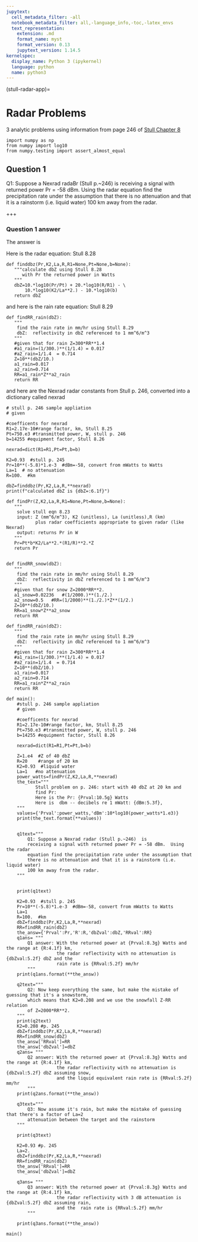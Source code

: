 ```yaml
---
jupytext:
  cell_metadata_filter: -all
  notebook_metadata_filter: all,-language_info,-toc,-latex_envs
  text_representation:
    extension: .md
    format_name: myst
    format_version: 0.13
    jupytext_version: 1.14.5
kernelspec:
  display_name: Python 3 (ipykernel)
  language: python
  name: python3
---
```


(stull-radar-app)=
# Radar Problems

3 analytic problems using information from page 246 of 
 [Stull Chapter 8](https://www.eoas.ubc.ca/books/Practical_Meteorology/prmet102/Ch08-satellite_radar-v102b.pdf)

```{code-cell} ipython3
import numpy as np
from numpy import log10
from numpy.testing import assert_almost_equal
```

## Question 1


Q1: Suppose a Nexrad radaBr (Stull p.~246)  is
receiving a signal with returned power Pr = -58 dBm.  Using the radar
equation find the precipitation rate under the assumption that
there is no attenuation and that it is a rainstorm (i.e. liquid water)
100 km away from the radar.

+++

### Question 1 answer

The answer is

Here is the radar equation: Stull 8.28

```{code-cell} ipython3
def finddbz(Pr,K2,La,R,R1=None,Pt=None,b=None):
   """calculate dbZ using Stull 8.28
      with Pr the returned power in Watts
   """
   dbZ=10.*log10(Pr/Pt) + 20.*log10(R/R1) - \
       10.*log10(K2/La**2.) - 10.*log10(b)
   return dbZ
```

and here is the rain rate equation: Stull 8.29

```{code-cell} ipython3
def findRR_rain(dbZ):
   """
    find the rain rate in mm/hr using Stull 8.29
    dbZ:  reflectivity in dbZ referenced to 1 mm^6/m^3
   """
   #given that for rain Z=300*RR**1.4
   #a1_rain=(1/300.)**(1/1.4) = 0.017
   #a2_rain=1/1.4  = 0.714
   Z=10**(dbZ/10.)
   a1_rain=0.017  
   a2_rain=0.714  
   RR=a1_rain*Z**a2_rain
   return RR
```

and here are the Nexrad radar constants from Stull p. 246, converted into a dictionary called nexrad

```{code-cell} ipython3
# stull p. 246 sample appliation
# given

#coefficents for nexrad
R1=2.17e-10#range factor, km, Stull 8.25
Pt=750.e3 #transmitted power, W, stull p. 246
b=14255 #equipment factor, Stull 8.26

nexrad=dict(R1=R1,Pt=Pt,b=b)
```



```{code-cell} ipython3
K2=0.93  #stull p. 245
Pr=10**(-5.8)*1.e-3  #dBm=-58, convert from mWatts to Watts
La=1  # no attenuation
R=100.  #km

dbZ=finddbz(Pr,K2,La,R,**nexrad)
print(f"calculated dbZ is {dbZ=:6.1f}")
```

```{code-cell} ipython3
def findPr(Z,K2,La,R,R1=None,Pt=None,b=None):
   """
    solve stull eqn 8.23
    input: Z (mm^6/m^3), K2 (unitless), La (unitless),R (km)
           plus radar coefficients appropriate to given radar (like Nexrad)
    output: returns Pr in W 
   """ 
   Pr=Pt*b*K2/La**2.*(R1/R)**2.*Z
   return Pr
```

```{code-cell} ipython3

```

```{code-cell} ipython3
def findRR_snow(dbZ):
   """
    find the rain rate in mm/hr using Stull 8.29
    dbZ:  reflectivity in dbZ referenced to 1 mm^6/m^3
   """
   #given that for snow Z=2000*RR**2. 
   a1_snow=0.02236   #(1/2000.)**(1./2.)
   a2_snow=0.5   #RR=(1/2000)**(1./2.)*Z**(1/2.)
   Z=10**(dbZ/10.)
   RR=a1_snow*Z**a2_snow
   return RR
```

```{code-cell} ipython3
def findRR_rain(dbZ):
   """
    find the rain rate in mm/hr using Stull 8.29
    dbZ:  reflectivity in dbZ referenced to 1 mm^6/m^3
   """
   #given that for rain Z=300*RR**1.4
   #a1_rain=(1/300.)**(1/1.4) = 0.017
   #a2_rain=1/1.4  = 0.714
   Z=10**(dbZ/10.)
   a1_rain=0.017  
   a2_rain=0.714  
   RR=a1_rain*Z**a2_rain
   return RR
```

```{code-cell} ipython3
def main():
    #stull p. 246 sample appliation
    # given

    #coefficents for nexrad
    R1=2.17e-10#range factor, km, Stull 8.25
    Pt=750.e3 #transmitted power, W, stull p. 246
    b=14255 #equipment factor, Stull 8.26

    nexrad=dict(R1=R1,Pt=Pt,b=b)

    Z=1.e4  #Z of 40 dbZ
    R=20    #range of 20 km
    K2=0.93  #liquid water
    La=1   #no attenuation
    power_watts=findPr(Z,K2,La,R,**nexrad)
    the_text="""
           Stull problem on p. 246: start with 40 dbZ at 20 km and
           find Pr:
           Here is the Pr: {Prval:10.5g} Watts
           Here is  dbm -- decibels re 1 mWatt: {dBm:5.3f},
    """
    values={'Prval':power_watts,'dBm':10*log10(power_watts*1.e3)}
    print(the_text.format(**values))


    q1text="""
        Q1: Suppose a Nexrad radar (Stull p.~246)  is
        receiving a signal with returned power Pr = -58 dBm.  Using the radar
        equation find the precipitation rate under the assumption that
        there is no attenuation and that it is a rainstorm (i.e. liquid water)
        100 km away from the radar.
    """

    
    print(q1text)
    
    K2=0.93  #stull p. 245
    Pr=10**(-5.8)*1.e-3  #dBm=-58, convert from mWatts to Watts
    La=1
    R=100.  #km
    dbZ=finddbz(Pr,K2,La,R,**nexrad)
    RR=findRR_rain(dbZ)
    the_answ={'Prval':Pr,'R':R,'dbZval':dbZ,'RRval':RR}
    q1ans= """
        Q1 answer: With the returned power at {Prval:8.3g} Watts and the range at {R:4.1f} km,
                   the radar reflectivity with no attenuation is {dbZval:5.2f} dbZ and the
                   rain rate is {RRval:5.2f} mm/hr
        """
    print(q1ans.format(**the_answ))

    q2text="""
        Q2: Now keep everything the same, but make the mistake of guessing that it's a snowstorm,
        which means that K2=0.208 and we use the snowfall Z-RR relation
        of Z=2000*RR**2.
    """
    print(q2text)
    K2=0.208 #p. 245
    dbZ=finddbz(Pr,K2,La,R,**nexrad)
    RR=findRR_snow(dbZ)
    the_answ['RRval']=RR
    the_answ['dbZval']=dbZ
    q2ans= """
        Q2 answer: With the returned power at {Prval:8.3g} Watts and the range at {R:4.1f} km,
                   the radar reflectivity with no attenuation is {dbZval:5.2f} dbZ assuming snow,
                   and the liquid equivalent rain rate is {RRval:5.2f} mm/hr
        """
    print(q2ans.format(**the_answ))

    q3text="""
        Q3: Now assume it's rain, but make the mistake of guessing that there's a factor of La=2
        attenuation between the target and the rainstorm
    """

    print(q3text)

    K2=0.93 #p. 245
    La=2.
    dbZ=finddbz(Pr,K2,La,R,**nexrad)
    RR=findRR_rain(dbZ)
    the_answ['RRval']=RR
    the_answ['dbZval']=dbZ

    q3ans= """
        Q3 answer: With the returned power at {Prval:8.3g} Watts and the range at {R:4.1f} km,
                   the radar reflectivity with 3 dB attenuation is {dbZval:5.2f} dbZ assuming rain,
                   and the  rain rate is {RRval:5.2f} mm/hr
        """

    print(q3ans.format(**the_answ))
```

```{code-cell} ipython3
main()
```
